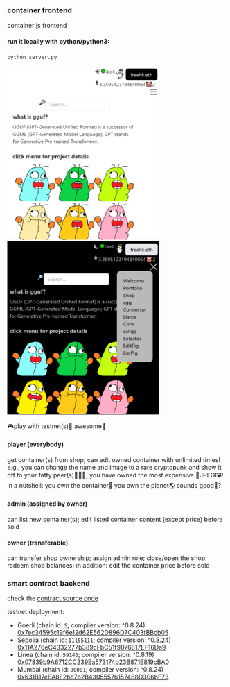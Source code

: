 ### container frontend

container js frontend

#### run it locally with python/python3:
```
python server.py
```
[<img src="https://raw.githubusercontent.com/calcuis/container-frontend/master/demo1.png" width="350" height="400">](https://github.com/calcuis/container-frontend/master/demo1.png)
[<img src="https://raw.githubusercontent.com/calcuis/container-frontend/master/demo2.png" width="350" height="400">](https://github.com/calcuis/container-frontend/master/demo2.png)

🎮play with testnet(s)🍿 awesome🐷

#### player (everybody)
get container(s) from shop; can edit owned container with unlimited times! e.g., you can change the name and image to a rare cryptopunk and show it off to your fatty peer(s)🐷🐷🐷; you have owned the most expensive 🐷JPEG🖼️! in a nutshell: you own the container🫙 you own the planet🌎 sounds good🐷?
#### admin (assigned by owner)
can list new container(s); edit listed container content (except price) before sold
#### owner (transferable)
can transfer shop ownership; assign admin role; close/open the shop; redeem shop balances; in addition: edit the container price before sold

### smart contract backend
check the [contract source code](https://github.com/calcuis/container-smart-contract) 

testnet deployment:
- Goerli (chain id: `5`; compiler version: ^0.8.24)
[0x7ec34595c19f6e12d62E562D896D7C403fBBcb05](https://goerli.etherscan.io/address/0x7ec34595c19f6e12d62E562D896D7C403fBBcb05)
- Sepolia (chain id: `11155111`; compiler version: ^0.8.24)
[0x11A276eC4332277b389cFbC51f9076517EF16Da9](https://sepolia.etherscan.io/address/0x11A276eC4332277b389cFbC51f9076517EF16Da9)
- Linea (chain id: `59140`; compiler version: ^0.8.19)
[0x07839b9A6712CC239Ea573174b23B871E819cBA0](https://explorer.goerli.linea.build/address/0x07839b9A6712CC239Ea573174b23B871E819cBA0)
- Mumbai (chain id: `80001`; compiler version: ^0.8.24)
[0x631B17eEA8F2bc7b2B43055576157488D306bF73](https://mumbai.polygonscan.com/address/0x631B17eEA8F2bc7b2B43055576157488D306bF73)
